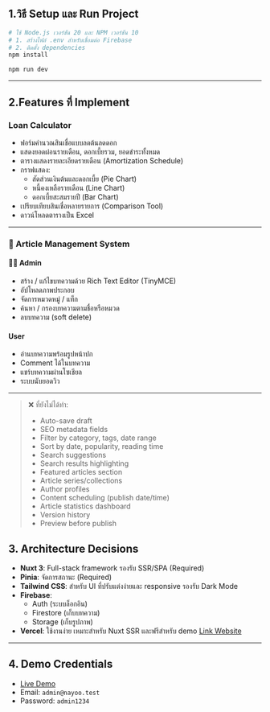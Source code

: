 ## 1.วิธี Setup และ Run Project

```bash
# ใช้ Node.js เวอร์ชัน 20 และ NPM เวอร์ชัน 10
# 1. สร้างไฟล์ .env สำหรับเชื่อมต่อ Firebase
# 2. ติดตั้ง dependencies
npm install

npm run dev
```

---

## 2.Features ที่ Implement

### Loan Calculator

- ฟอร์มคำนวณสินเชื่อแบบลดต้นลดดอก
- แสดงยอดผ่อนรายเดือน, ดอกเบี้ยรวม, ยอดชำระทั้งหมด
- ตารางแสดงรายละเอียดรายเดือน (Amortization Schedule)
- กราฟแสดง:
  - สัดส่วนเงินต้นและดอกเบี้ย (Pie Chart)
  - หนี้คงเหลือรายเดือน (Line Chart)
  - ดอกเบี้ยสะสมรายปี (Bar Chart)
- เปรียบเทียบสินเชื่อหลายรายการ (Comparison Tool)
- ดาวน์โหลดตารางเป็น Excel

---

### 📰 Article Management System

#### 👨‍💼 Admin

- สร้าง / แก้ไขบทความด้วย Rich Text Editor (TinyMCE)
- อัปโหลดภาพประกอบ
- จัดการหมวดหมู่ / แท็ก
- ค้นหา / กรองบทความตามชื่อหรือหมวด
- ลบบทความ (soft delete)

#### User

- อ่านบทความพร้อมรูปหน้าปก
- Comment ได้ในบทความ
- แชร์บทความผ่านโซเชียล
- ระบบนับยอดวิว

---

> ❌ ที่ยังไม่ได้ทำ:
>
> - Auto-save draft
> - SEO metadata fields
> - Filter by category, tags, date range
> - Sort by date, popularity, reading time
> - Search suggestions
> - Search results highlighting
> - Featured articles section
> - Article series/collections
> - Author profiles
> - Content scheduling (publish date/time)
> - Article statistics dashboard
> - Version history
> - Preview before publish

## 3. Architecture Decisions

- **Nuxt 3**: Full-stack framework รองรับ SSR/SPA (Required)
- **Pinia**: จัดการสถานะ (Required)
- **Tailwind CSS**: สำหรับ UI ที่ปรับแต่งง่ายและ responsive รองรับ Dark Mode
- **Firebase**:
  - Auth (ระบบล็อกอิน)
  - Firestore (เก็บบทความ)
  - Storage (เก็บรูปภาพ)
- **Vercel**: ใช้งานง่าย เหมาะสำหรับ Nuxt SSR และฟรีสำหรับ demo [Link Website](https://nayoo-exam.vercel.app)

---

## 4. Demo Credentials

- [Live Demo](https://nayoo-exam.vercel.app/login)
- Email: `admin@nayoo.test`
- Password: `admin1234`
